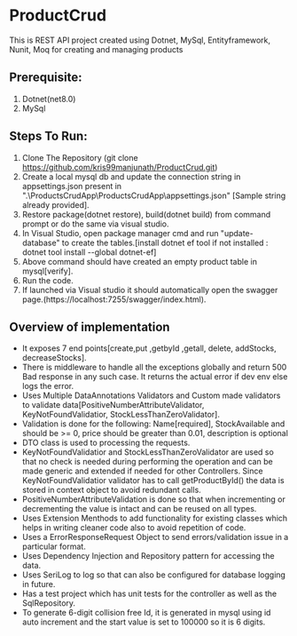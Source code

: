 # ProductCrud
This is REST API project created using Dotnet, MySql, Entityframework, Nunit, Moq for creating and managing products

## Prerequisite:
1) Dotnet(net8.0)
2) MySql

## Steps To Run:
1) Clone The Repository (git clone https://github.com/kris99manjunath/ProductCrud.git)
2) Create a local mysql db and update the connection string in appsettings.json present in ".\ProductsCrudApp\ProductsCrudApp\appsettings.json" [Sample string already provided].
3) Restore package(dotnet restore), build(dotnet build) from command prompt or do the same via visual studio.
4) In Visual Studio, open package manager cmd and run "update-database" to create the tables.[install dotnet ef tool if not installed : dotnet tool install --global dotnet-ef]
5) Above command should have created an empty product table in mysql[verify].
6) Run the code.
7) If launched via Visual studio it should automatically open the swagger page.(https://localhost:7255/swagger/index.html).

## Overview of implementation

<ul> 
  <li> It exposes 7 end points[create,put ,getbyId ,getall, delete, addStocks, decreaseStocks]. </li>
  <li> There is middleware to handle all the exceptions globally and return 500 Bad response in any such case. It returns the actual error if dev env else logs the error. </li>
  <li> Uses Multiple DataAnnotations Validators and Custom made validators to  validate data[PositiveNumberAttributeValidator, KeyNotFoundValidatior, StockLessThanZeroValidator]. </li>
  <li> Validation is done for the following: Name[required], StockAvailable and should be >= 0, price should be greater than 0.01, description is optional </li>
  <li> DTO class is used to processing the requests. </li>
  <li> KeyNotFoundValidatior and StockLessThanZeroValidator are used so that no check is needed during performing the operation and can be made generic and extended if needed for other Controllers. Since KeyNotFoundValidatior validator has to call getProductById() the data is stored in context object to avoid redundant calls. </li>
  <li> PositiveNumberAttributeValidation is done so that when incrementing or decrementing the value is intact and can be reused on all types. </li>
  <li> Uses Extension Menthods to add functionality for existing classes which helps in writing cleaner code also to avoid repetition of code. </li>
  <li> Uses a ErrorResponseRequest Object to send errors/validation issue in a particular format. </li>
  <li> Uses Dependency Injection and Repository pattern for accessing the data. </li>
  <li> Uses SeriLog to log so that can also be configured for database logging in future. </li>
  <li> Has a test project which has unit tests for the controller as well as the SqlRepository. </li>
  <li> To generate 6-digit collision free Id, it is generated in mysql using id auto increment and the start value is set to 100000 so it is 6 digits. </li>
</ul>
